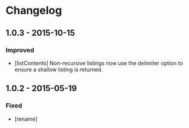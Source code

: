 # Changelog

## 1.0.3 - 2015-10-15

### Improved

* [listContents] Non-recursive listings now use the delimiter option to ensure a shallow listing is returned.

## 1.0.2 - 2015-05-19

### Fixed

* [rename]